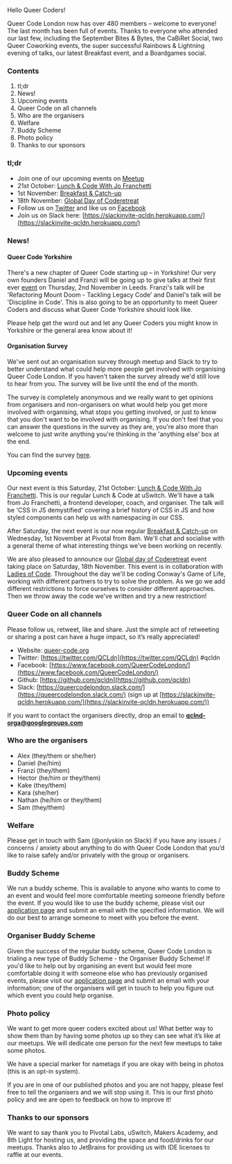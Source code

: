 Hello Queer Coders!

Queer Code London now has over 480 members – welcome to everyone! The last month has been full of events. Thanks to everyone who attended our last few, including the September Bites & Bytes, the CaBiRet Social, two Queer Coworking events, the super successful Rainbows & Lightning evening of talks, our latest Breakfast event, and a Boardgames social.

### Contents
 1. tl;dr
 2. News!
 3. Upcoming events
 4. Queer Code on all channels
 5. Who are the organisers
 6. Welfare
 7. Buddy Scheme
 8. Photo policy
 9. Thanks to our sponsors

### tl;dr
- Join one of our upcoming events on [Meetup](https://www.meetup.com/Queer-Code-London/)
 - 21st October: [Lunch & Code With Jo Franchetti](https://www.meetup.com/Queer-Code-London/events/241463339/)
 - 1st November: [Breakfast & Catch-up](https://www.meetup.com/Queer-Code-London/events/244179707/)
 - 18th November: [Global Day of Coderetreat](http://coderetreat.org/)
- Follow us on [Twitter](https://twitter.com/QCLdn) and like us on [Facebook­](https://www.facebook.com/QueerCodeLondon/)
- Join us on Slack­ here: [https://slackinvite-qcldn.herokuapp.com/](https://slackinvite-qcldn.herokuapp.com/)

### News!

#### Queer Code Yorkshire

There's a new chapter of Queer Code starting up – in Yorkshire! Our very own founders Daniel and Franzi will be going up to give talks at their first ever [event](https://www.eventbrite.com/e/queer-code-yorkshire-tickets-38509138871) on Thursday, 2nd November in Leeds. Franzi's talk will be 'Refactoring Mount Doom - Tackling Legacy Code' and Daniel's talk will be 'Discipline in Code'. This is also going to be an opportunity to meet Queer Coders and discuss what Queer Code Yorkshire should look like.

Please help get the word out and let any Queer Coders you might know in Yorkshire or the general area know about it!

#### Organisation Survey

We've sent out an organisation survey through meetup and Slack to try to better understand what could help more people get involved with organising Queer Code London. If you haven't taken the survey already we'd still love to hear from you. The survey will be live until the end of the month.

The survey is completely anonymous and we really want to get opinions from organisers and non-organisers on what would help you get more involved with organising, what stops you getting involved, or just to know that you don't want to be involved with organising. If you don't feel that you can answer the questions in the survey as they are, you're also more than welcome to just write anything you're thinking in the 'anything else' box at the end.

You can find the survey [here](https://docs.google.com/forms/d/e/1FAIpQLSe7gfVCpq817YOLYkVvUL7vaXOFw5kZnIa_NPOlUVqgxsslqg/viewform).

### Upcoming events

Our next event is this Saturday, 21st October: [Lunch & Code With Jo Franchetti](https://www.meetup.com/Queer-Code-London/events/241463339/). This is our regular Lunch & Code at uSwitch. We'll have a talk from Jo Franchetti, a frontend developer, coach, and organiser. The talk will be 'CSS in JS demystified' covering a brief history of CSS in JS and how styled components can help us with namespacing in our CSS.

After Saturday, the next event is our now regular [Breakfast & Catch-up](https://www.meetup.com/Queer-Code-London/events/244179707/) on Wednesday, 1st November at Pivotal from 8am. We'll chat and socialise with a general theme of what interesting things we've been working on recently.

We are also pleased to announce our [Global day of Coderetreat](http://coderetreat.org/) event taking place on Saturday, 18th November. This event is in collaboration with [Ladies of Code](https://www.meetup.com/Ladies-of-Code-UK/). Throughout the day we'll be coding Conway's Game of Life, working with different partners to try to solve the problem. As we go we add different restrictions to force ourselves to consider different approaches. Then we throw away the code we've written and try a new restriction!

### Queer Code on all channels

Please follow us, retweet, like and share. Just the simple act of retweeting or sharing a post can have a huge impact, so it’s really appreciated!

- Website: [queer-code.org­](http://queer-code.org/)
- Twitter: [https://twitter.com/QCLdn­](https://twitter.com/QCLdn) #qcldn
- Facebook: [https://www.facebook.com/QueerCodeLondon/­](https://www.facebook.com/QueerCodeLondon/)
- Github: [https://github.com/qcldn­](https://github.com/qcldn)
- Slack: [https://queercodelondon.slack.com/­](https://queercodelondon.slack.com/) (sign up at [https://slackinvite-qcldn.herokuapp.com/­](https://slackinvite-qcldn.herokuapp.com/))

If you want to contact the organisers directly, drop an email to **qclnd-orga@googlegroups.com**

### Who are the organisers

- Alex (they/them or she/her)
- Daniel (he/him)
- Franzi (they/them)
- Hector (he/him or they/them)
- Kake (they/them)
- Kara (she/her)
- Nathan (he/him or they/them)
- Sam (they/them)

### Welfare

Please get in touch with Sam (@onlyskin on Slack) if you have any issues / concerns / anxiety about anything to do with Queer Code London that you’d like to raise safely and/or privately with the group or organisers.

### Buddy Scheme

We run a buddy scheme. This is available to anyone who wants to come to an event and would feel more comfortable meeting someone friendly before the event. If you would like to use the buddy scheme, please visit our [application page](https://github.com/qcldn/docs/blob/master/buddy.md) and submit an email with the specified information. We will do our best to arrange someone to meet with you before the event.

### Organiser Buddy Scheme

Given the success of the regular buddy scheme, Queer Code London is trialing a new type of Buddy Scheme - the Organiser Buddy Scheme! If you'd like to help out by organising an event but
would feel more comfortable doing it with someone else who has previously organised events, please visit our [application page](https://github.com/qcldn/docs/blob/master/organiser_buddy.md)
and submit an email with your information; one of the organisers will get in touch to help you figure out which event you could help organise.

### Photo policy

We want to get more queer coders excited about us! What better way to show them than by having some photos up so they can see what it’s like at our meetups. We will dedicate one person for the next few meetups to take some photos.

We have a special marker for nametags if you are okay with being in photos (this is an opt-in system).

If you are in one of our published photos and you are not happy, please feel free to tell the organisers and we will stop using it. This is our first photo policy and we are open to feedback on how to improve it!

### Thanks to our sponsors

We want to say thank you to Pivotal Labs, uSwitch, Makers Academy, and 8th Light for hosting us, and providing the space and food/drinks for our meetups.
Thanks also to JetBrains for providing us with IDE licenses to raffle at our events.

